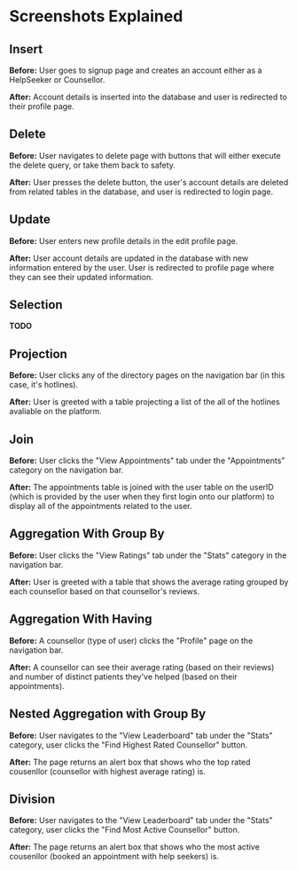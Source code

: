 # Screenshots Explained

## Insert
**Before:** User goes to signup page and creates an account either as a HelpSeeker or Counsellor.

**After:** Account details is inserted into the database and user is redirected to their profile page.

## Delete
**Before:** User navigates to delete page with buttons that will either execute the delete query, or take them back to safety.

**After:** User presses the delete button, the user's account details are deleted from related tables in the database, and user is redirected to login page.

## Update
**Before:** User enters new profile details in the edit profile page.

**After:** User account details are updated in the database with new information entered by the user. User is redirected to profile page where they can see their updated information. 

## Selection
**TODO**

## Projection
**Before:** User clicks any of the directory pages on the navigation bar (in this case, it's hotlines).

**After:** User is greeted with a table projecting a list of the all of the hotlines avaliable on the platform. 

## Join
**Before:** User clicks the "View Appointments" tab under the "Appointments" category on the navigation bar.

**After:** The appointments table is joined with the user table on the userID (which is provided by the user when they first login onto our platform) to display all of the appointments related to the user.

## Aggregation With Group By
**Before:** User clicks the "View Ratings" tab under the "Stats" category in the navigation bar. 

**After:** User is greeted with a table that shows the average rating grouped by each counsellor based on that counsellor's reviews.

## Aggregation With Having
**Before:** A counsellor (type of user) clicks the "Profile" page on the navigation bar. 

**After:** A counsellor can see their average rating (based on their reviews) and number of distinct patients they've helped (based on their appointments).

## Nested Aggregation with Group By
**Before:** User navigates to the "View Leaderboard" tab under the "Stats" category, user clicks the "Find Highest Rated Counsellor" button.

**After:** The page returns an alert box that shows who the top rated cousenllor (counsellor with highest average rating) is.

## Division 
**Before:** User navigates to the "View Leaderboard" tab under the "Stats" category, user clicks the "Find Most Active Counsellor" button.

**After:** The page returns an alert box that shows who the most active cousenllor (booked an appointment with help seekers) is.